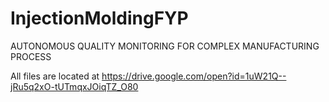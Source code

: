 # InjectionMoldingFYP
AUTONOMOUS QUALITY MONITORING FOR COMPLEX MANUFACTURING PROCESS

All files are located at https://drive.google.com/open?id=1uW21Q--jRu5q2xO-tUTmqxJOiqTZ_O80
